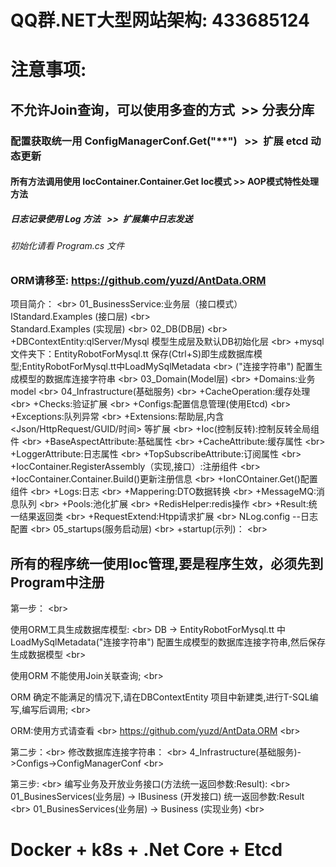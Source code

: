 # QQ群.NET大型网站架构: 433685124


# 注意事项:
## 不允许Join查询，可以使用多查的方式  >> 分表分库
### 配置获取统一用 ConfigManagerConf.Get("**")    >>  扩展 etcd 动态更新
#### 所有方法调用使用 IocContainer.Container.Get<??> Ioc模式  >> AOP模式特性处理方法
##### 日志记录使用 Log 方法   >>  扩展集中日志发送 
###### 初始化请看 Program.cs 文件

### ORM请移至: https://github.com/yuzd/AntData.ORM 


项目简介： \<br> 
01_BusinessService:业务层（接口模式） <br> 
   IStandard.Examples (接口层)  \<br>  
   Standard.Examples (实现层)   \<br> 
02_DB(DB层) \<br> 
    +DBContextEntity:qlServer/Mysql 模型生成层及默认DB初始化层  \<br> 
	+mysql文件夹下：EntityRobotForMysql.tt 保存(Ctrl+S)即生成数据库模型;EntityRobotForMysql.tt中LoadMySqlMetadata  \<br> 
                        ("连接字符串") 配置生成模型的数据库连接字符串  \<br> 
03_Domain(Model层)  \<br> 
    +Domains:业务model  \<br> 
04_Infrastructure(基础服务)  \<br> 
    +CacheOperation:缓存处理  \<br> 
    +Checks:验证扩展   \<br> 
    +Configs:配置信息管理(使用Etcd)  \<br> 
    +Exceptions:队列异常  \<br> 
    +Extensions:帮助层,内含<Json/HttpRequest/GUID/时间> 等扩展  \<br> 
    +Ioc(控制反转):控制反转全局组件   \<br> 
        +BaseAspectAttribute:基础属性  \<br> 
	+CacheAttribute:缓存属性  \<br> 
	+LoggerAttribute:日志属性  \<br> 
	+TopSubscribeAttribute:订阅属性  \<br> 
            +IocContainer.RegisterAssembly（实现,接口）:注册组件  \<br> 
            +IocContainer.Container.Build()更新注册信息  \<br> 
            +IonCOntainer.Get<T>()配置组件  \<br> 
    +Logs:日志     \<br> 
    +Mappering:DTO数据转换  \<br> 
    +MessageMQ:消息队列    \<br> 
    +Pools:池化扩展   \<br> 
    +RedisHelper:redis操作  \<br> 
    +Result:统一结果返回类   \<br> 
    +RequestExtend:Htpp请求扩展   \<br> 
    NLog.config --日志配置   \<br> 
05_startups(服务启动层)  \<br> 
    +startup(示列)：   \<br> 


## 所有的程序统一使用Ioc管理,要是程序生效，必须先到Program中注册


第一步： \<br> 

使用ORM工具生成数据库模型:  \<br> 
     DB -> EntityRobotForMysql.tt 中 LoadMySqlMetadata("连接字符串") 配置生成模型的数据库连接字符串,然后保存生成数据模型 \<br> 

使用ORM 不能使用Join关联查询; \<br> 

ORM 确定不能满足的情况下,请在DBContextEntity 项目中新建类,进行T-SQL编写,编写后调用;  \<br> 

ORM:使用方式请查看  \<br> 
https://github.com/yuzd/AntData.ORM  \<br>

    
第二步：\<br>
修改数据库连接字符串： \<br>
    4_Infrastructure(基础服务)->Configs->ConfigManagerConf  \<br>

第三步:  \<br>
编写业务及开放业务接口(方法统一返回参数:Result):  \<br>
	01_BusinesServices(业务层) -> IBusiness   (开发接口)  统一返回参数:Result   \<br>
	    01_BusinesServices(业务层) -> Business (实现业务)   \<br>


# Docker + k8s + .Net Core + Etcd
